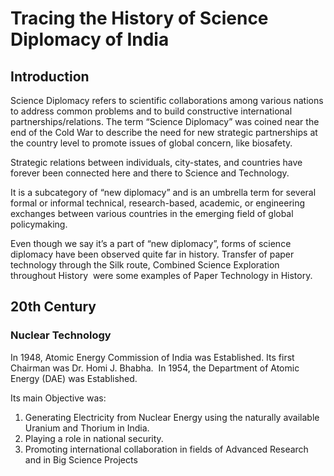 # Tracing the History of Science Diplomacy of India
## Introduction
Science Diplomacy refers to scientific collaborations among various nations to address common problems and to build constructive international partnerships/relations.
The term “Science Diplomacy” was coined near the end of the Cold War to describe the need for new strategic partnerships at the country level to promote issues of global concern, like biosafety.

Strategic relations between individuals, city-states, and countries have forever been connected here and there to Science and Technology.

It is a subcategory of “new diplomacy” and is an umbrella term for several formal or informal technical, research-based, academic, or engineering exchanges between various countries in the emerging field of global policymaking.

Even though we say it’s a part of “new diplomacy”, forms of science diplomacy have been observed quite far in history.
Transfer of paper technology through the Silk route, Combined Science Exploration throughout History  were some examples of Paper Technology in History.

## 20th Century

### Nuclear Technology

In 1948, Atomic Energy Commission of India was Established. Its first Chairman was Dr. Homi J. Bhabha. 
In 1954, the Department of Atomic Energy (DAE) was Established.

Its main Objective was:
1. Generating Electricity from Nuclear Energy using the naturally available Uranium and Thorium in India.
2. Playing a role in national security.
3. Promoting international collaboration in fields of Advanced Research and in Big Science Projects
